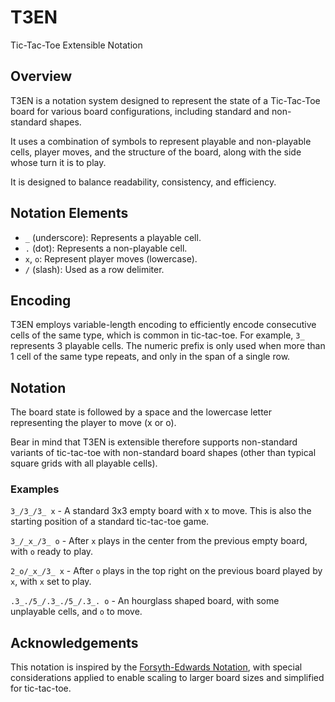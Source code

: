 # T3EN

Tic-Tac-Toe Extensible Notation

## Overview

T3EN is a notation system designed to represent the state of a Tic-Tac-Toe
board for various board configurations, including standard and non-standard
shapes.

It uses a combination of symbols to represent playable and non-playable cells,
player moves, and the structure of the board, along with the side whose turn it
is to play.

It is designed to balance readability, consistency, and efficiency.

## Notation Elements

* `_` (underscore): Represents a playable cell.
* `.` (dot): Represents a non-playable cell.
* `x`, `o`: Represent player moves (lowercase).
* `/` (slash): Used as a row delimiter.

## Encoding

T3EN employs variable-length encoding to efficiently encode consecutive cells
of the same type, which is common in tic-tac-toe. For example, `3_` represents
3 playable cells. The numeric prefix is only used when more than 1 cell of the
same type repeats, and only in the span of a single row.

## Notation

The board state is followed by a space and the lowercase letter representing
the player to move (x or o).

Bear in mind that T3EN is extensible therefore supports non-standard variants
of tic-tac-toe with non-standard board shapes (other than typical square grids
with all playable cells).

### Examples

`3_/3_/3_ x` - A standard 3x3 empty board with x to move. This is also the
starting position of a standard tic-tac-toe game.

`3_/_x_/3_ o` - After `x` plays in the center from the previous empty board,
with `o` ready to play.

`2_o/_x_/3_ x` - After `o` plays in the top right on the previous board played
by `x`, with `x` set to play.

`.3_./5_/.3_./5_/.3_. o` - An hourglass shaped board, with some unplayable
cells, and `o` to move.

## Acknowledgements

This notation is inspired by the [Forsyth-Edwards Notation](https://en.wikipedia.org/wiki/Forsyth%E2%80%93Edwards_Notation),
with special considerations applied to enable scaling to larger board sizes and
simplified for tic-tac-toe.
